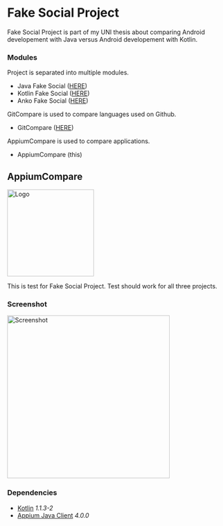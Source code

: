 # Fake Social Project
Fake Social Project is part of my UNI thesis about comparing Android developement with Java versus Android developement with Kotlin.

### Modules
Project is separated into multiple modules.
- Java Fake Social ([HERE](https://github.com/SlickBot/JavaFakeSocial/))
- Kotlin Fake Social ([HERE](https://github.com/SlickBot/KotlinFakeSocial/))
- Anko Fake Social ([HERE](https://github.com/SlickBot/AnkoFakeSocial/))

GitCompare is used to compare languages used on Github.
- GitCompare ([HERE](https://github.com/SlickBot/GitCompare/))

AppiumCompare is used to compare applications.
- AppiumCompare (this)

## AppiumCompare
<img src="logo.png" height="200" alt="Logo"/>

This is test for Fake Social Project. Test should work for all three projects.

### Screenshot
<img src="screenshot/screenshot.png" height="375" alt="Screenshot"/>

### Dependencies
- [Kotlin](https://github.com/JetBrains/kotlin)
*1.1.3-2*
- [Appium Java Client](https://github.com/appium/java-client)
*4.0.0*